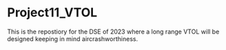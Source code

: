 # Project11_VTOL
This is the repostiory for the DSE of 2023 where a long range VTOL will be designed keeping in mind aircrashworthiness.
